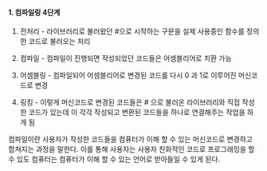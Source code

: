 #### 1. 컴파일링  4단계

1. 전처리 - 라이브러리로 불러왔던 #으로 시작하는 구문을 실제 사용중인 함수를 정의한 코드로 불러오는 처리

2. 컴파일 - 컴파일이 진행되면 작성되었던 코드들은 어셈블리어로 치환 가능

3. 어셈블링 - 컴파일되어 어셈블리어로 변경된 코드를 다시 0 과 1로 이루어진 머신코드로 변경
 
4. 링킹 - 이렇게 머신코드로 변경된 코드들은 # 으로 불러온 라이브러리와 직접 작성한 코드가 있는데 이 각각 작성되고 변환된 코드들을 하나로 연결해주는 작업을 하게 됨 

컴파일이란 사용자가 작성한 코드들을 컴퓨터가 이해 할 수 있는 머신코드로 변경하고 합쳐지는 과정을 말한다. 이를 통해 사용자는 사용자 친화적인 코드로 프로그래밍을 할 수 있도 컴퓨터는 컴퓨터가 이해 할 수 있는 언어로 받아들일 수 있게 된다.
